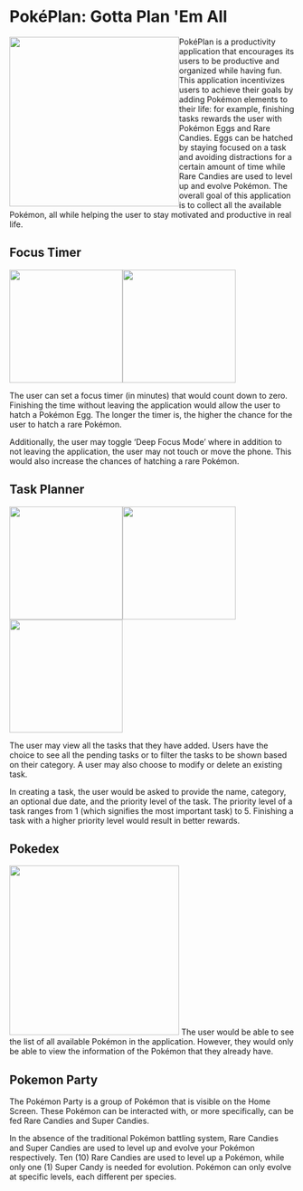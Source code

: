 # PokéPlan: Gotta Plan 'Em All
<div>
  <img src="https://user-images.githubusercontent.com/75743382/132638099-15cb3985-b189-4a7a-9e91-fd6035649498.png" width="300" style="float: left; align: left">PokéPlan is a productivity application that encourages its users to be productive and organized while having fun. This application incentivizes users to achieve their goals by adding Pokémon elements to their life: for example, finishing tasks rewards the user with Pokémon Eggs and Rare Candies. Eggs can be hatched by staying focused on a task and avoiding distractions for a certain amount of time while Rare Candies are used to level up and evolve Pokémon. The overall goal of this application is to collect all the available Pokémon, all while helping the user to stay motivated and productive in real life.
 </div>

## Focus Timer
<img src="https://user-images.githubusercontent.com/75743382/132639456-6d68252e-ad35-435b-a7b7-a332007a7c32.png" width="200"><img src="https://user-images.githubusercontent.com/75743382/132639574-b0c63ec0-52ed-4ae4-9479-98cd6ae548c4.png" width="200">

The user can set a focus timer (in minutes) that would count down to zero. Finishing the time without leaving the application would allow the user to hatch a Pokémon Egg. The longer the timer is, the higher the chance for the user to hatch a rare Pokémon.

Additionally, the user may toggle ‘Deep Focus Mode’ where in addition to not leaving the application, the user may not touch or move the phone. This would also increase the chances of hatching a rare Pokémon.

## Task Planner
<img src="https://user-images.githubusercontent.com/75743382/132639127-25843fbc-8626-4a30-8fb4-6b02bffcebf1.png" width="200"><img src="https://user-images.githubusercontent.com/75743382/132638871-aef65716-6b4b-4ef6-8633-2d621a72e9a9.png" width="200"><img src="https://user-images.githubusercontent.com/75743382/132638994-e2aa0694-1d06-4685-a84d-d46a704142f9.png" width="200">

The user may view all the tasks that they have added. Users have the choice to see all the pending tasks or to filter the tasks to be shown based on their category. A user may also choose to modify or delete an existing task. 

In creating a task, the user would be asked to provide the name, category, an optional due date, and the priority level of the task. The priority level of a task ranges from 1 (which signifies the most important task) to 5. Finishing a task with a higher priority level would result in better rewards.

## Pokedex
<img src="https://user-images.githubusercontent.com/75743382/132638398-dc5d751a-2984-42d0-a13e-705cb323afa1.png" width="300">
The user would be able to see the list of all available Pokémon in the application. However, they would only be able to view the information of the Pokémon that they already have.

## Pokemon Party
The Pokémon Party is a group of Pokémon that is visible on the Home Screen. These Pokémon can be interacted with, or more specifically, can be fed Rare Candies and Super Candies.

In the absence of the traditional Pokémon battling system, Rare Candies and Super Candies are used to level up and evolve your Pokémon respectively. Ten (10) Rare Candies are used to level up a Pokémon, while only one (1) Super Candy is needed for evolution. Pokémon can only evolve at specific levels, each different per species.

